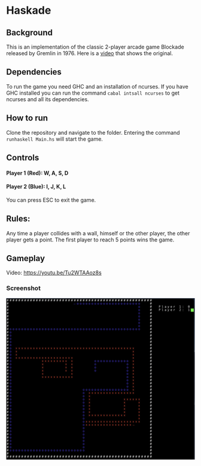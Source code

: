 # Haskade

## Background
This is an implementation of the classic 2-player arcade game Blockade released by Gremlin in 1976. Here is a [video](https://www.youtube.com/watch?v=5v-0CwiabZA) that shows the original.

## Dependencies
To run the game you need GHC and an installation of ncurses. If you have GHC installed you can run the command `cabal intsall ncurses` to get ncurses and all its dependencies.

## How to run
Clone the repository and navigate to the folder. Entering the command `runhaskell Main.hs` will start the game.

## Controls
#### Player 1 (Red): W, A, S, D
#### Player 2 (Blue): I, J, K, L
You can press ESC to exit the game.

## Rules:
Any time a player collides with a wall, himself or the other player, the other player gets a point. The first player to reach 5 points wins the game.

## Gameplay
Video: https://youtu.be/Tu2WTAAoz8s

### Screenshot
![Screenshot from the game](screenshot.png)
